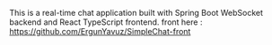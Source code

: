 This is a real-time chat application built with Spring Boot WebSocket backend and React TypeScript frontend.
front here : https://github.com/ErgunYavuz/SimpleChat-front
